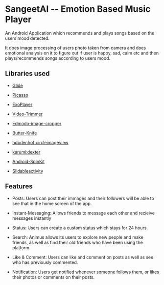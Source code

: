 # SangeetAI -- Emotion Based Music Player 
An  Android Application which recommends and plays songs based on the users mood detected.

It does image processing of users photo taken from camera and does emotional analysis on it to figure out if user is happy, sad, calm etc and then plays/recommends songs according to users mood.







 



















 ## Libraries used

 * [Glide](https://github.com/bumptech/glide)

 * [Picasso](https://github.com/square/picasso)

 * [ExoPlayer](https://github.com/google/ExoPlayer)

 * [Video-Trimmer](https://github.com/a914-gowtham/android-video-trimmer)

 * [Edmodo-image-cropper](https://github.com/ArthurHub/Android-Image-Cropper)

 * [Butter-Knife](https://github.com/JakeWharton/butterknife)

 * [hdodenhof:circleimageview](https://github.com/hdodenhof/CircleImageView)

 * [karumi:dexter](https://github.com/Karumi/Dexter)

 * [Android-SpinKit](https://github.com/ybq/Android-SpinKit)

  * [Slidableactivity](https://github.com/r0adkll/Slidr)

 ## Features

 -  Posts: Users can post their immages and their followers will be able to see that in the home screen of the app.

 -  Instant-Messaging: Allows friends to message each other and recieive messages instantly

 -  Status: Users can create a custom status which stays for 24 hours.

 -  Search: Animus allows its users to explore new people and make friends, as well as find their old friends who have been using the platform.

 -  Like & Comment: Users can like and comment on posts as well as see who has previously commented.

 -  Notification: Users get notified whenever someone follows them, or likes their photos or comments on their posts.

 

 
